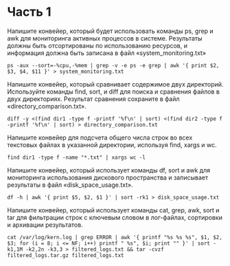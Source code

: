 # Часть 1

Напишите конвейер, который будет использовать команды ps, grep и awk для мониторинга активных процессов в системе. 
Результаты должны быть отсортированы по использованию ресурсов, и информация должна быть записана 
в файл «system_monitoring.txt»

```shell
ps -aux --sort=-%cpu,-%mem | grep -v -e ps -e grep | awk '{ print $2, $3, $4, $11 }' > system_monitoring.txt
```


Напишите конвейер, который сравнивает содержимое двух директорий. Используйте команды find, sort, и diff для поиска и 
сравнения файлов в двух директориях. Результат сравнения сохраните в файл «directory_comparison.txt».

```shell
diff -y <(find dir1 -type f -printf '%f\n' | sort) <(find dir2 -type f -printf '%f\n' | sort) > directory_comparison.txt
```


Напишите конвейер для подсчета общего числа строк во всех текстовых файлах в указанной директории, используя find,
xargs и wc.

```shell
find dir1 -type f -name "*.txt" | xargs wc -l
```


Напишите конвейер, который использует команды df, sort и awk для мониторинга использования дискового пространства 
и записывает результаты в файл «disk_space_usage.txt».

```shell
df -h | awk '{ print $5, $2, $1 }' | sort -rk1 > disk_space_usage.txt
```


Напишите конвейер, который использует команды cat, grep, awk, sort и tar для фильтрации строк с ключевым словом 
в лог-файлах, сортировки и архивации результатов.

```shell
cat /var/log/kern.log | grep ERROR | awk '{ printf "%s %s %s", $1, $2, $3; for (i = 8; i <= NF; i++) printf " %s", $i; print "" }' | sort -k1,1M -k2,2n -k3,3 > filtered_logs.txt && tar -cvzf filtered_logs.tar.gz filtered_logs.txt
```
